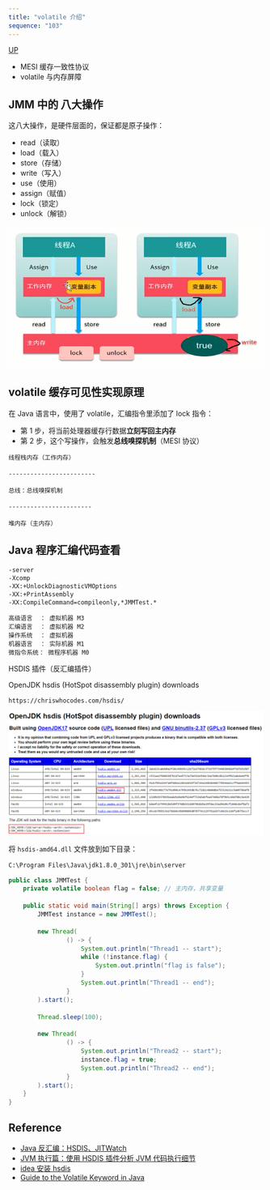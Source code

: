 ```yaml
---
title: "volatile 介绍"
sequence: "103"
---
```


[UP](/java-concurrency.html)


- MESI 缓存一致性协议
- volatile 与内存屏障

## JMM 中的 八大操作

这八大操作，是硬件层面的，保证都是原子操作：

- read（读取）
- load（载入）
- store（存储）
- write（写入）
- use（使用）
- assign（赋值）
- lock（锁定）
- unlock（解锁）

![](/assets/images/java/concurrency/volatile/jmm-8-ops.png)

## volatile 缓存可见性实现原理

在 Java 语言中，使用了 volatile，汇编指令里添加了 lock 指令：

- 第 1 步，将当前处理器缓存行数据**立刻写回主内存**
- 第 2 步，这个写操作，会触发**总线嗅探机制**（MESI 协议）

```text
线程栈内存（工作内存）

------------------------

总线：总线嗅探机制

-----------------------

堆内存（主内存）
```

## Java 程序汇编代码查看

```text
-server
-Xcomp
-XX:+UnlockDiagnosticVMOptions
-XX:+PrintAssembly
-XX:CompileCommand=compileonly,*JMMTest.*
```


```text
高级语言  ： 虚拟机器 M3
汇编语言  ： 虚拟机器 M2
操作系统  ： 虚拟机器
机器语言  ： 实际机器 M1
微指令系统： 微程序机器 M0
```

HSDIS 插件（反汇编插件）

OpenJDK hsdis (HotSpot disassembly plugin) downloads

```text
https://chriswhocodes.com/hsdis/
```

![](/assets/images/java/concurrency/volatile/openjdk-hsdis-downloads.png)

将 `hsdis-amd64.dll` 文件放到如下目录：

```text
C:\Program Files\Java\jdk1.8.0_301\jre\bin\server
```

```java
public class JMMTest {
    private volatile boolean flag = false; // 主内存，共享变量

    public static void main(String[] args) throws Exception {
        JMMTest instance = new JMMTest();

        new Thread(
                () -> {
                    System.out.println("Thread1 -- start");
                    while (!instance.flag) {
                        System.out.println("flag is false");
                    }
                    System.out.println("Thread1 -- end");
                }
        ).start();

        Thread.sleep(100);

        new Thread(
                () -> {
                    System.out.println("Thread2 -- start");
                    instance.flag = true;
                    System.out.println("Thread2 -- end");
                }
        ).start();
    }
}
```

## Reference

- [Java 反汇编：HSDIS、JITWatch](https://zhuanlan.zhihu.com/p/158168592)
- [JVM 执行篇：使用 HSDIS 插件分析 JVM 代码执行细节](https://www.infoq.cn/article/zzm-java-hsdis-jvm)
- [idea 安装 hsdis](https://blog.csdn.net/qq_41571459/article/details/115118997)
- [Guide to the Volatile Keyword in Java](https://www.baeldung.com/java-volatile)
